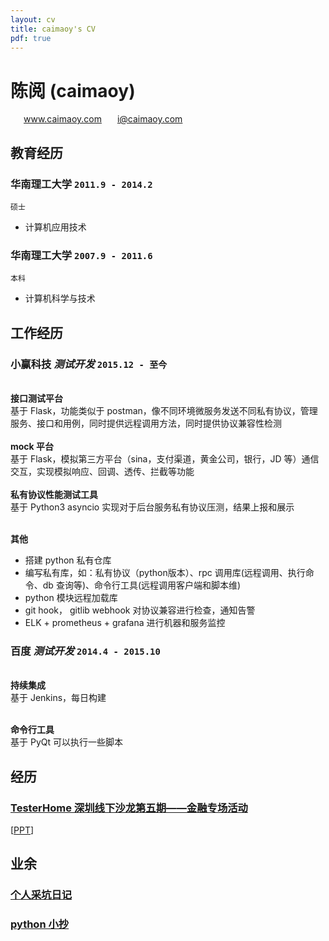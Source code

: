 ```yaml
---
layout: cv
title: caimaoy's CV
pdf: true
---
```

# 陈阅 (__caimaoy__)

<div id="webaddress">
<i class="fi-home" style="margin-left:1em"></i>
<a href="http://www.caimaoy.com" style="margin-left:0.5em">www.caimaoy.com</a>
<i class="fi-mail" style="margin-left:1em"></i>
<a href="mailto:i@caimaoy.com" style="margin-left:0.5em">i@caimaoy.com</a>
</div>

## 教育经历

### __华南理工大学__ `2011.9 - 2014.2`
```
硕士
```
- 计算机应用技术

### __华南理工大学__ `2007.9 - 2011.6`
```
本科
```
- 计算机科学与技术

## 工作经历

### __小赢科技__  _测试开发_ `2015.12 - 至今`
<br>__接口测试平台__<br>
基于 Flask，功能类似于 postman，像不同环境微服务发送不同私有协议，管理服务、接口和用例，同时提供远程调用方法，同时提供协议兼容性检测<br>
<br>__mock 平台__ <br>
基于 Flask，模拟第三方平台（sina，支付渠道，黄金公司，银行，JD 等）通信交互，实现模拟响应、回调、透传、拦截等功能<br>
<br>__私有协议性能测试工具__ <br>
基于 Python3 asyncio 实现对于后台服务私有协议压测，结果上报和展示<br>

<br>__其他__ <br>
- 搭建 python 私有仓库
- 编写私有库，如：私有协议（python版本）、rpc 调用库(远程调用、执行命令、db 查询等)、命令行工具(远程调用客户端和脚本维)
- python 模块远程加载库
- git hook， gitlib webhook 对协议兼容进行检查，通知告警
- ELK + prometheus + grafana 进行机器和服务监控


### __百度__  _测试开发_ `2014.4 - 2015.10`
<br>__持续集成__<br>
基于 Jenkins，每日构建<br>

<br>__命令行工具__<br>
基于 PyQt 可以执行一些脚本


## 经历

### [TesterHome 深圳线下沙龙第五期——金融专场活动](https://testerhome.com/topics/11003)
[[PPT](https://pan.baidu.com/s/1sl9fwoX#list/path=%2FTesterHome%E7%AC%AC%E4%BA%94%E6%9C%9F%E9%87%91%E8%9E%8D%E4%B8%93%E5%9C%BAPPT)]

## 业余

### [__个人采坑日记__](http://caimaoy.com/caimaoy_gitbook/)
### [__python 小抄__](http://caimaoy.com/pysheeet/)


<!-- ### Footer

Last updated: May 2018 -->
